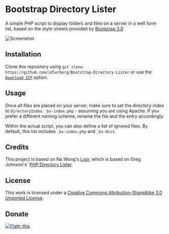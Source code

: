 # Bootstrap Directory Lister

A simple PHP script to display folders and files on a server in a well form list, based on the style-sheets provided by [Bootstrap 3.0](http://getbootstrap.com)

![Screenshot](https://raw.github.com/idleberg/Bootstrap-Directory-Lister/master/screenshot.png)

## Installation

Clone this repository using `git clone https://github.com/idlerberg/Bootstrap-Directory-Lister` or use the [`Download ZIP`](https://github.com/idleberg/Bootstrap-Directory-Lister/archive/master.zip) option.

## Usage

Once all files are placed on your server, make sure to set the directory index to `DirectoryIndex _bs-index.php` - assuming you are using Apache. If you prefer a different naming scheme, rename the file and the entry accordingly.

Within the actual script, you can also define a list of ignored files. By default, this list includes `_bs-index.php` and `_bs-dist`.

## Credits

This project is based on Na Wong's [Listr](http://nadesign.net/listr/), which is based on Greg Johnson's' [PHP Directory Lister](http://greg-j.com/phpdl/).

## License

This work is licensed under a [Creative Commons Attribution-ShareAlike 3.0 Unported License](http://creativecommons.org/licenses/by-sa/3.0/deed.en_US).

## Donate

[![Flattr this](https://api.flattr.com/button/flattr-badge-large.png)](https://flattr.com/submit/auto?user_id=idleberg&url=https://github.com/idleberg/Bootstrap-Directory-Lister)